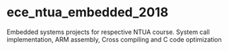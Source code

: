 # ece_ntua_embedded_2018
Embedded systems projects for respective NTUA course. System call implementation, ARM assembly, Cross compiling and C code optimization
